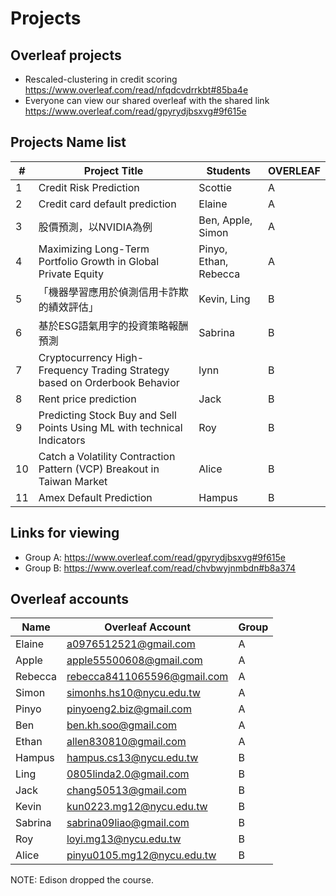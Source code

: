 
# Projects

## Overleaf projects

- Rescaled-clustering in credit scoring 
https://www.overleaf.com/read/nfqdcvdrrkbt#85ba4e
- Everyone can view our shared overleaf with the shared link https://www.overleaf.com/read/gpyrydjbsxvg#9f615e



## Projects Name list
| #  | Project Title                                                        | Students                                | OVERLEAF|
|----|----------------------------------------------------------------------|-----------------------------------------|---|
| 1  | Credit Risk Prediction                                               | Scottie                         | A|
| 2  | Credit card default prediction                                       | Elaine                                  | A|
| 3  | 股價預測，以NVIDIA為例                                                  | Ben, Apple, Simon                       | A|
| 4  | Maximizing Long-Term Portfolio Growth in Global Private Equity       | Pinyo, Ethan, Rebecca                   | A|
| 5  |「機器學習應用於偵測信用卡詐欺的績效評估」                                   | Kevin, Ling                              | B|
| 6  | 基於ESG語氣用字的投資策略報酬預測                                         | Sabrina                                  | B|
| 7  | Cryptocurrency High-Frequency Trading Strategy based on Orderbook Behavior | lynn                               | B|
| 8  |Rent price prediction                                                 | Jack                                     | B|
| 9  |Predicting Stock Buy and Sell Points Using ML with technical Indicators| Roy                                     |B|
| 10 |Catch a Volatility Contraction Pattern (VCP) Breakout in Taiwan Market| Alice                                   | B |
| 11 | Amex Default Prediction                                              | Hampus                                   | B |


## Links for viewing 

- Group A: https://www.overleaf.com/read/gpyrydjbsxvg#9f615e
- Group B: https://www.overleaf.com/read/chvbwyjnmbdn#b8a374

## Overleaf accounts 

| Name       | Overleaf Account                     | Group |
|------------|--------------------------------------|-------|
| Elaine     | a0976512521@gmail.com                | A     |
| Apple      | apple55500608@gmail.com              | A     |
| Rebecca    | rebecca8411065596@gmail.com          | A     |
| Simon      | simonhs.hs10@nycu.edu.tw             | A     |
| Pinyo      | pinyoeng2.biz@gmail.com              | A     |
| Ben        | ben.kh.soo@gmail.com                 | A     |
| Ethan      | allen830810@gmail.com                | A     |
| Hampus     | hampus.cs13@nycu.edu.tw              | B     |
| Ling       | 0805linda2.0@gmail.com               | B     |
| Jack       | chang50513@gmail.com                 | B     |
| Kevin      | kun0223.mg12@nycu.edu.tw             | B     |
| Sabrina    | sabrina09liao@gmail.com              | B     |
| Roy        | loyi.mg13@nycu.edu.tw                | B     |
| Alice | pinyu0105.mg12@nycu.edu.tw           | B     |


NOTE: Edison dropped the course. 
